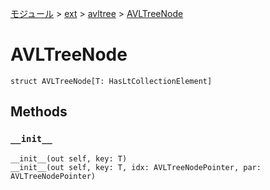[モジュール](../../index.md) > [ext](../index.md) > [avltree](./index.md) > [AVLTreeNode]()

# AVLTreeNode

```
struct AVLTreeNode[T: HasLtCollectionElement]
```

## Methods

### `__init__`

```
__init__(out self, key: T)
__init__(out self, key: T, idx: AVLTreeNodePointer, par: AVLTreeNodePointer)
```
